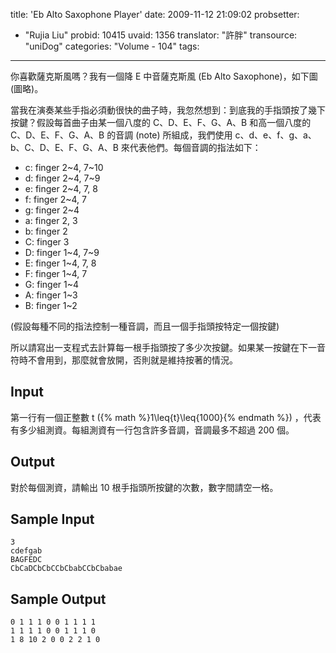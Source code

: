 title: 'Eb Alto Saxophone Player'
date: 2009-11-12 21:09:02
probsetter:
- "Rujia Liu"
probid: 10415
uvaid: 1356
translator: "許胖"
transource: "uniDog"
categories: "Volume - 104"
tags:
---

你喜歡薩克斯風嗎？我有一個降 E 中音薩克斯風 (Eb Alto Saxophone)，如下圖 (圖略)。

當我在演奏某些手指必須動很快的曲子時，我忽然想到：到底我的手指頭按了幾下按鍵？假設每首曲子由某一個八度的 C、D、E、F、G、A、B 和高一個八度的 C、D、E、F、G、A、B 的音調 (note) 所組成，我們使用 c、d、e、f、g、a、b、C、D、E、F、G、A、B 來代表他們。每個音調的指法如下：

- c: finger 2~4, 7~10
- d: finger 2~4, 7~9
- e: finger 2~4, 7, 8
- f: finger 2~4, 7
- g: finger 2~4
- a: finger 2, 3
- b: finger 2
- C: finger 3
- D: finger 1~4, 7~9
- E: finger 1~4, 7, 8
- F: finger 1~4, 7
- G: finger 1~4
- A: finger 1~3
- B: finger 1~2

(假設每種不同的指法控制一種音調，而且一個手指頭按特定一個按鍵)

所以請寫出一支程式去計算每一根手指頭按了多少次按鍵。如果某一按鍵在下一音符時不會用到，那麼就會放開，否則就是維持按著的情況。

<!-- more -->

## Input ##

第一行有一個正整數 t ({% math %}1\leq{t}\leq{1000}{% endmath %}) ，代表有多少組測資。每組測資有一行包含許多音調，音調最多不超過 200 個。

## Output ##

對於每個測資，請輸出 10 根手指頭所按鍵的次數，數字間請空一格。

## Sample Input ##

	3
	cdefgab
	BAGFEDC
	CbCaDCbCbCCbCbabCCbCbabae

## Sample Output ##

	0 1 1 1 0 0 1 1 1 1
	1 1 1 1 0 0 1 1 1 0
	1 8 10 2 0 0 2 2 1 0